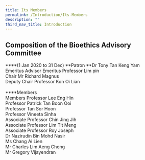 ```yaml
---
title: Its Members
permalink: /Introduction/Its-Members
description: ""
third_nav_title: Introduction
---
```

## Composition of the Bioethics Advisory Committee <br>
****(1 Jan 2020 to 31 Dec)
**Patron
**Dr Tony Tan Keng Yam <br>
Emeritus Advisor Emeritus Professor Lim pin<br>
Chair Mr Richard Magnus<br>
Deputy Chair Professor Kon Oi Lian
<br>
<br>
****Members<Br>
Members Professor Lee Eng Hin<Br>
Professor Patrick Tan Boon Ooi<Br>
Professor Tan Sor Hoon<Br>
Professor Vineeta Sinha<Br>
Associate Professor Chin Jing Jih<Br>
Associate Professor Lim Tit Meng<Br>
Associate Professor Roy Joseph<br>
Dr Nazirudin Bin Mohd Nasir<br>
Ms Chang Ai Lien<br>
Mr Charles Lim Aeng Cheng<br>
Mr Gregory Vijayendran <br>